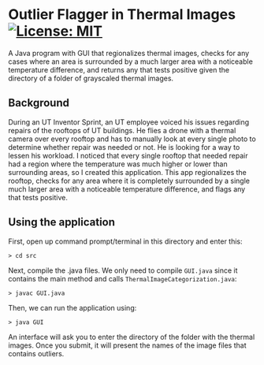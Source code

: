 # Outlier Flagger in Thermal Images [![License: MIT](https://img.shields.io/badge/License-MIT-blue.svg)](https://opensource.org/licenses/MIT)

A Java program with GUI that regionalizes thermal images, checks for any cases where an area is surrounded by a much larger area with a noticeable temperature difference, and returns any that tests positive given the directory of a folder of grayscaled thermal images. 

## Background

During an UT Inventor Sprint, an UT employee voiced his issues regarding repairs of the rooftops of UT buildings. He flies a drone with a thermal camera over every rooftop and has to manually look at every single photo to determine whether repair was needed or not. He is looking for a way to lessen his workload. I noticed that every single rooftop that needed repair had a region where the temperature was much higher or lower than surrounding areas, so I created this application. This app regionalizes the rooftop, checks for any area where it is completely surrounded by a single much larger area with a noticeable temperature difference, and flags any that tests positive.

## Using the application

First, open up command prompt/terminal in this directory and enter this:

```
> cd src
```

Next, compile the .java files. We only need to compile ```GUI.java``` since it contains the main method and calls ```ThermalImageCategorization.java```:

```
> javac GUI.java
```

Then, we can run the application using:

```
> java GUI
```

An interface will ask you to enter the directory of the folder with the thermal images. Once you submit, it will present the names of the image files that contains outliers.

